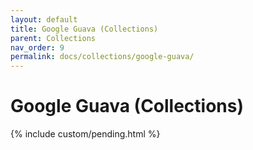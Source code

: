 ```yaml
---
layout: default
title: Google Guava (Collections)
parent: Collections
nav_order: 9
permalink: docs/collections/google-guava/
---
```


# Google Guava (Collections)

{% include custom/pending.html %}
